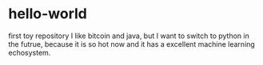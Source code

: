 # hello-world
first toy repository
I like bitcoin and java, but I want to switch to python in the futrue, because it is so hot now and it has a excellent machine learning echosystem.
